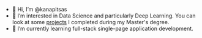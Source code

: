 - 👋 Hi, I’m @kanapitsas
- 👀 I’m interested in Data Science and particularly Deep Learning. You can look at some [projects](/projects) I completed during my Master's degree.
- 🌱 I’m currently learning full-stack single-page application development.

<!---
kanapitsas/kanapitsas is a ✨ special ✨ repository because its `README.md` (this file) appears on your GitHub profile.
You can click the Preview link to take a look at your changes.
--->
